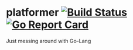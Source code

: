 # platformer [![Build Status](https://travis-ci.org/lilykuong/platformer.svg?branch=master)](https://travis-ci.org/lilykuong/platformer) [![Go Report Card](https://goreportcard.com/badge/github.com/lilykuong/platformer)](https://goreportcard.com/report/github.com/lilykuong/platformer)
 Just messing around with Go-Lang